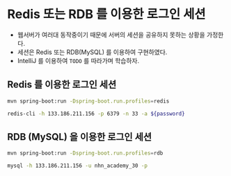 # Redis 또는 RDB 를 이용한 로그인 세션

* 웹서버가 여러대 동작중이기 때문에 서버의 세션을 공유하지 못하는 상황을 가정한다.
* 세션은 Redis 또는 RDB(MySQL) 를 이용하여 구현하였다.
* IntelliJ 를 이용하여 `TODO` 를 따라가며 학습하자. 

## Redis 를 이용한 로그인 세션

```bash
mvn spring-boot:run -Dspring-boot.run.profiles=redis
```

```bash
redis-cli -h 133.186.211.156 -p 6379 -n 33 -a ${password}
```

## RDB (MySQL) 을 이용한 로그인 세션
```bash
mvn spring-boot:run -Dspring-boot.run.profiles=rdb
```
```bash
mysql -h 133.186.211.156 -u nhn_academy_30 -p
```

